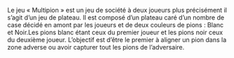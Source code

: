 Le jeu « Multipion » est un jeu de société à deux joueurs plus précisément il s’agit d’un jeu de plateau. Il est composé d’un plateau caré d’un nombre de case décidé en amont par les joueurs et de deux couleurs de pions : Blanc et Noir.Les pions blanc étant ceux du premier joueur et les pions noir ceux du deuxième joueur. L’objectif est d’être le premier à aligner un pion dans la zone adverse ou avoir capturer tout les pions de l’adversaire.  
